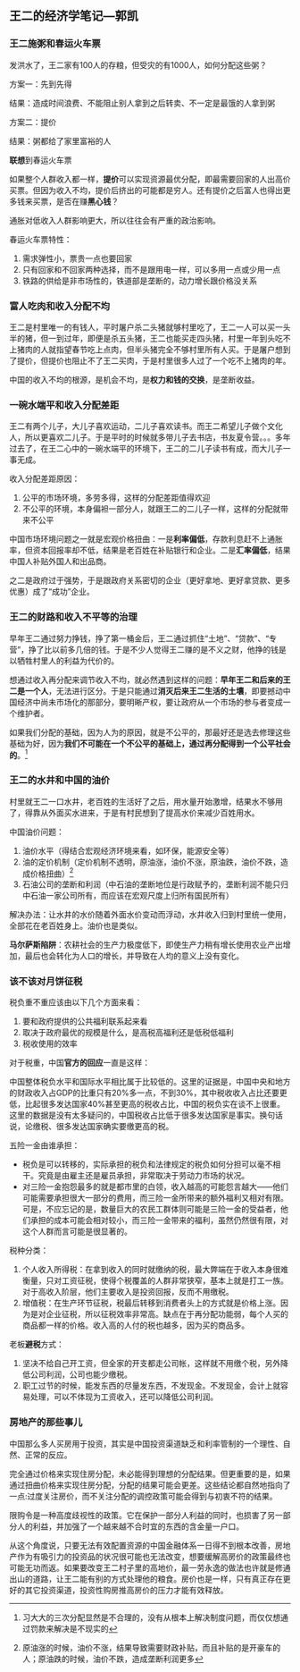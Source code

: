 ## 王二的经济学笔记—郭凯
### 王二施粥和春运火车票
发洪水了，王二家有100人的存粮，但受灾的有1000人，如何分配这些粥？

方案一：先到先得

结果：造成时间浪费、不能阻止别人拿到之后转卖、不一定是最饿的人拿到粥

方案二：提价

结果：粥都给了家里富裕的人

**联想**到春运火车票

如果整个人群收入都一样，**提价**可以实现资源最优分配，即最需要回家的人出高价买票。但因为收入不均，提价后挤出的可能都是穷人。还有提价之后富人也得出更多钱来买票，是否在赚**黑心钱**？

通胀对低收入人群影响更大，所以往往会有严重的政治影响。

春运火车票特性：

1. 需求弹性小，票贵一点也要回家
2. 只有回家和不回家两种选择，而不是跟用电一样，可以多用一点或少用一点
3. 铁路的供给是非市场性的，铁道部是垄断的，动力增长跟价格没关系

### 富人吃肉和收入分配不均
王二是村里唯一的有钱人，平时屠户杀二头猪就够村里吃了，王二一人可以买一头半的猪，但一到过年，即便是杀五头猪，王二也能买走四头猪，村里一年到头吃不上猪肉的人就指望春节吃上点肉，但半头猪完全不够村里所有人买。于是屠户想到了提价，但提价也阻止不了王二买肉，于是村里很多人过了一个吃不上猪肉的年。

中国的收入不均的根源，是机会不均，是**权力和钱的交换**，是垄断收益。

###  一碗水端平和收入分配差距
王二有两个儿子，大儿子喜欢运动，二儿子喜欢读书。而王二希望儿子做个文化人，所以更喜欢二儿子。于是平时的时候就多带儿子去书店，书友夏令营。。。多年过去了，在王二心中的一碗水端平的环境下，王二的二儿子读书有成，而大儿子一事无成。

收入分配差距原因：

1. 公平的市场环境，多劳多得，这样的分配差距值得欢迎
2. 不公平的环境，本身偏袒一部分人，就跟王二的二儿子一样，这样的分配就带来不公平

中国市场环境问题之一就是宏观价格扭曲：一是**利率偏低**，存款利息赶不上通胀率，但资本回报率却不低，结果是老百姓在补贴银行和企业。二是**汇率偏低**，结果中国人补贴外国人和出品商。

之二是政府过于强势，于是跟政府关系密切的企业（更好拿地、更好拿贷款、更多优惠）成了“成功”企业。

### 王二的财路和收入不平等的治理
早年王二通过努力挣钱，挣了第一桶金后，王二通过抓住“土地”、“贷款”、“专营”，挣了比以前多几倍的钱。于是不少人觉得王二赚的是不义之财，他挣的钱是以牺牲村里人的利益为代价的。

想通过收入再分配来调节收入不均，就必然遇到这样的问题：**早年王二和后来的王二是一个人**，无法进行区分。于是只能通过**消灭后来王二生活的土壤**，即要撼动中国经济中尚未市场化的那部分，要明晰产权，要让政府从一个市场的参与者变成一个维护者。

如果我们分配的基础，因为人为的原因，就是不公平的，那最好还是选去修理这些基础为好，因为**我们不可能在一个不公平的基础上，通过再分配得到一个公平社会的**。[^注释1]

### 王二的水井和中国的油价
村里就王二一口水井，老百姓的生活好了之后，用水量开始激增，结果水不够用了，得靠从外面买水进来，于是有村民想到了提高水价来减少百姓用水。

中国油价问题：
1. 油价水平（得结合宏观经济环境来看，如环保，能源安全等）
2. 油的定价机制（定价机制不透明，原油涨，油价不涨，原油跌，油价不跌，造成价格扭曲）[^注释2]
3. 石油公司的垄断和利润（中石油的垄断地位是行政赋予的，垄断利润不能只归中石油一家公司所有，而应该在宏观尺度上归所有国民所有）

解决办法：让水井的水价随着外面水价变动而浮动，水井收入归到村里统一使用，全部花在老百姓身上。油价也是类似。

**马尔萨斯陷阱**：农耕社会的生产力极度低下，即使生产力稍有增长使用农业产出增加，最后也会转化为人口的增长，并导致在人均的意义上没有变化。

### 该不该对月饼征税
税负重不重应该由以下几个方面来看：
1. 要和政府提供的公共福利联系起来看
2. 取决于政府最优的规模是什么，是高税高福利还是低税低福利
3. 税收使用的效率

对于税重，中国**官方的回应**一直是这样：

中国整体税负水平和国际水平相比属于比较低的。这里的证据是，中国中央和地方的财政收入占GDP的比重只有20%多一点，不到30%，其中税收收入占比还要更低，比起很多发达国家40%甚至更高的税收占比，中国的税负实在谈不上很重。这里的数据是没有太多疑问的，中国税收占比低于很多发达国家是事实。换句话说，论缴税、很多发达国家确实要缴更高的税。

五险一金由谁承担：

- 税负是可以转移的，实际承担的税负和法律规定的税负如何分担可以毫不相干。究竟是由雇主还是雇员承担，非常取决于劳动力市场的状况。
- 对三险一金抱怨最多的就是都市里的白领，收入越高的可能怨言越大——他们可能需要承担很大一部分的费用，而三险一金所带来的额外福利又相对有限。可是，不应忘记的是，数量巨大的农民工群体则可能是三险一金的受益者，他们承担的成本可能会相对较小，而三险一金带来的福利，虽然仍然很有限，对这个人群而言可能是很显著的。

税种分类：
1. 个人收入所得税：在拿到收入的同时就缴纳的税，最大弊端在于收入本身很难衡量，只对工资征税，使得个税覆盖的人群非常狭窄，基本上就是打工一族。对于高收入阶层，他们主要收入是投资回报，反而不用缴税。
2. 增值税：在生产环节征税，税最后转移到消费者头上的方式就是价格上涨。因为是对企业征税，所以征税效率非常高。缺点在于再分配功能弱，每个人买的商品都一样的价格。收入高的人付的税也越多，因为买的商品多。

老板**避税**方式：
1. 坚决不给自己开工资，但全家的开支都走公司帐，这样就不用缴个税，另外降低公司利润，公司也能少缴税。
2. 职工过节的时候，能发东西的尽量发东西，不发现金。不发现金，会计上就容易处理，可以不体现为工资收入，还可以降低公司利润。

### 房地产的那些事儿
中国那么多人买房用于投资，其实是中国投资渠道缺乏和利率管制的一个理性、自然、正常的反应。

完全通过价格来实现住房分配，未必能得到理想的分配结果。但更重要的是，如果通过扭曲价格来实现住房分配，分配的结果可能会更差。这些结论都自然地指向了一点:过度关注房价，而不关注分配的调控政策可能会得到与初衷不符的结果。

限购令是一种高度歧视性的政策。它在保护一部分人利益的同时，也损害了另一部分人的利益，并加强了一个越来越不合时宜的东西的含金量一户口。

从这个角度说，只要无法有效配置资源的中国金融体系一日得不到根本改善，房地产作为有吸引力的投资品的状况很可能也无法改变，想要缓解高房价的政策最终也可能无功而返。如果要改变王二村子里的高地价，最一劳永逸的做法也许就是修通出山的道路，让王二能有别的方式处理他的粮食。房价也是一样，只有真正存在更好的其它投资渠道，投资性购房推高房价的压力才能有效释放。


[^注释1]:习大大的三次分配显然是不合理的，没有从根本上解决制度问题，而仅仅想通过罚款来解决是不现实的

[^注释2]:原油涨的时候，油价不涨，结果导致需要财政补贴，而且补贴的是开豪车的人；原油跌的时候，油价不跌，造成垄断利润更多

